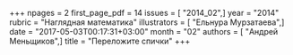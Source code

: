 +++
npages = 2
first_page_pdf = 14
issues = [ "2014_02",]
year = "2014"
rubric = "Наглядная математика"
illustrators = [ "Ельнура Мурзатаева",]
date = "2017-05-03T00:17:31+03:00"
month = "02"
authors = [ "Андрей Меньщиков",]
title = "Переложите спички"
+++
